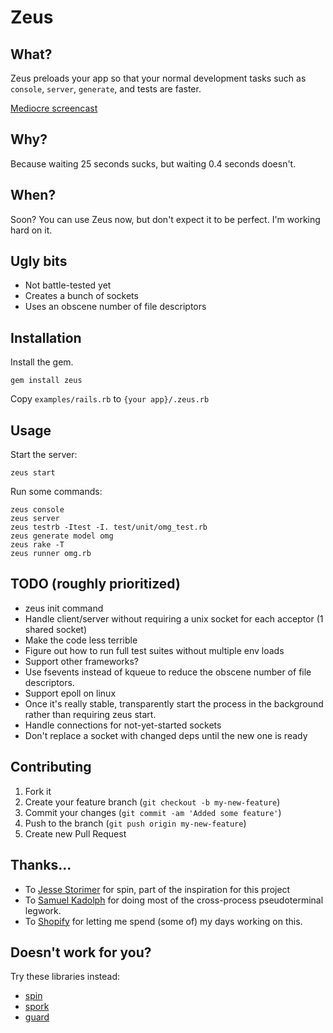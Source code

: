 # Zeus

## What?

Zeus preloads your app so that your normal development tasks such as `console`, `server`, `generate`, and tests are faster.

[Mediocre screencast](http://burke.libbey.me/zeus.mov)

## Why?

Because waiting 25 seconds sucks, but waiting 0.4 seconds doesn't.

## When?

Soon? You can use Zeus now, but don't expect it to be perfect. I'm working hard on it.

## Ugly bits

* Not battle-tested yet
* Creates a bunch of sockets
* Uses an obscene number of file descriptors

## Installation

Install the gem.

    gem install zeus

Copy `examples/rails.rb` to `{your app}/.zeus.rb`

## Usage

Start the server:

    zeus start

Run some commands:

    zeus console
    zeus server
    zeus testrb -Itest -I. test/unit/omg_test.rb
    zeus generate model omg
    zeus rake -T
    zeus runner omg.rb

## TODO (roughly prioritized)

* zeus init command
* Handle client/server without requiring a unix socket for each acceptor (1 shared socket)
* Make the code less terrible
* Figure out how to run full test suites without multiple env loads
* Support other frameworks?
* Use fsevents instead of kqueue to reduce the obscene number of file descriptors.
* Support epoll on linux
* Once it's really stable, transparently start the process in the background rather than requiring zeus start.
* Handle connections for not-yet-started sockets
* Don't replace a socket with changed deps until the new one is ready

## Contributing

1. Fork it
2. Create your feature branch (`git checkout -b my-new-feature`)
3. Commit your changes (`git commit -am 'Added some feature'`)
4. Push to the branch (`git push origin my-new-feature`)
5. Create new Pull Request

## Thanks...

* To [Jesse Storimer](http://github.com/jstorimer) for spin, part of the inspiration for this project
* To [Samuel Kadolph](http://github.com/samuelkadolph) for doing most of the cross-process pseudoterminal legwork.
* To [Shopify](http://github.com/Shopify) for letting me spend (some of) my days working on this.

## Doesn't work for you?

Try these libraries instead:

* [spin](https://github.com/jstorimer/spin)
* [spork](https://github.com/sporkrb/spork)
* [guard](https://github.com/guard/guard)
